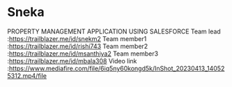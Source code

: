 # Sneka
PROPERTY MANAGEMENT APPLICATION USING SALESFORCE
Team lead    :https://trailblazer.me/id/snekm2
Team member1 :https://trailblazer.me/id/rishi743
Team member2 :https://trailblazer.me/id/msanthiya2
Team member3 :https://trailblazer.me/id/mbala308
Video link   :https://www.mediafire.com/file/6iq5ny60kongd5k/InShot_20230413_140525312.mp4/file
